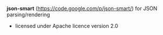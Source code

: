  
**json-smart** (https://code.google.com/p/json-smart/) for JSON parsing/rendering

  * licensed under Apache licence version 2.0


